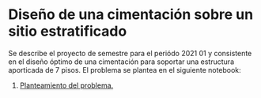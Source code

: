 # Diseño de una cimentación sobre un sitio estratificado

Se describe el proyecto de semestre para el periódo 2021 01 y consistente en el diseño óptimo de una
cimentación para soportar una estructura aporticada de 7 pisos. El problema se plantea en el
siguiente notebook:


1. [Planteamiento del problema.](https://nbviewer.jupyter.org/github/AppliedMechanics-EAFIT/modelacion_computacional/blob/master/proyectos/cimentacion/proyecto_tema_05.ipynb)
